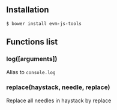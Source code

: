 ## Installation

```
$ bower install evm-js-tools
```

## Functions list

### log([arguments])

Alias to `console.log`

### replace(haystack, needle, replace)

Replace all needles in haystack by replace
